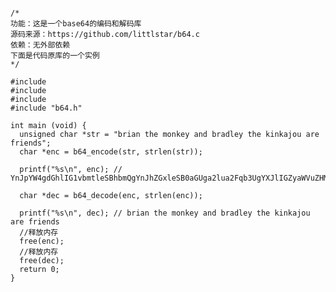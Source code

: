 <pre><code>
/*
功能：这是一个base64的编码和解码库
源码来源：https://github.com/littlstar/b64.c
依赖：无外部依赖
下面是代码原库的一个实例
*/

#include <stdio.h>
#include <string.h>
#include <stdlib.h>
#include "b64.h"

int main (void) {
  unsigned char *str = "brian the monkey and bradley the kinkajou are friends";
  char *enc = b64_encode(str, strlen(str));

  printf("%s\n", enc); // YnJpYW4gdGhlIG1vbmtleSBhbmQgYnJhZGxleSB0aGUga2lua2Fqb3UgYXJlIGZyaWVuZHM=

  char *dec = b64_decode(enc, strlen(enc));

  printf("%s\n", dec); // brian the monkey and bradley the kinkajou are friends
  //释放内存
  free(enc);
  //释放内存
  free(dec);
  return 0;
}
</code></pre>